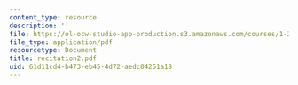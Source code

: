 ```yaml
---
content_type: resource
description: ''
file: https://ol-ocw-studio-app-production.s3.amazonaws.com/courses/1-224j-carrier-systems-fall-2003/61d11cd4b473eb454d72aedc04251a18_recitation2.pdf
file_type: application/pdf
resourcetype: Document
title: recitation2.pdf
uid: 61d11cd4-b473-eb45-4d72-aedc04251a18
---
```


